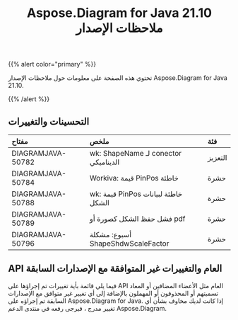 ﻿---
title: Aspose.Diagram for Java 21.10 ملاحظات الإصدار
type: docs
weight: 3
url: /ar/java/aspose-diagram-for-java-21-10-release-notes/
---
{{% alert color="primary" %}}

تحتوي هذه الصفحة على معلومات حول ملاحظات الإصدار Aspose.Diagram for Java 21.10.

{{% /alert %}}
## **التحسينات والتغييرات**  ##

|**مفتاح**|**ملخص**|**فئة**|
|:- |:- |:- |
|DIAGRAMJAVA-50782|wk: ShapeName لـ conector الديناميكي|التعزيز|
|DIAGRAMJAVA-50784|Workiva: قيمة PinPos خاطئة|حشرة|
|DIAGRAMJAVA-50788|wk: قيمة PinPos خاطئة لبيانات الشكل|حشرة|
|DIAGRAMJAVA-50789|فشل حفظ الشكل كصورة أو pdf|حشرة|
|DIAGRAMJAVA-50796|أسبوع: مشكلة ShapeShdwScaleFactor|حشرة|
## **API العام والتغييرات غير المتوافقة مع الإصدارات السابقة**
فيما يلي قائمة بأية تغييرات تم إجراؤها على API العام مثل الأعضاء المضافين أو المعاد تسميتهم أو المحذوفون أو المهملون بالإضافة إلى أي تغيير غير متوافق مع الإصدارات السابقة تم إجراؤه على Aspose.Diagram for Java. إذا كانت لديك مخاوف بشأن أي تغيير مدرج ، فيرجى رفعه في منتدى الدعم Aspose.Diagram.

